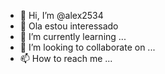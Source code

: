 - 👋 Hi, I’m @alex2534
- 👀 Ola estou interessado 
- 🌱 I’m currently learning ...
- 💞️ I’m looking to collaborate on ...
- 📫 How to reach me ...

<!---
alex2534/alex2534 is a ✨ special ✨ repository because its `README.md` (this file) appears on your GitHub profile.
You can click the Preview link to take a look at your changes.
--->
